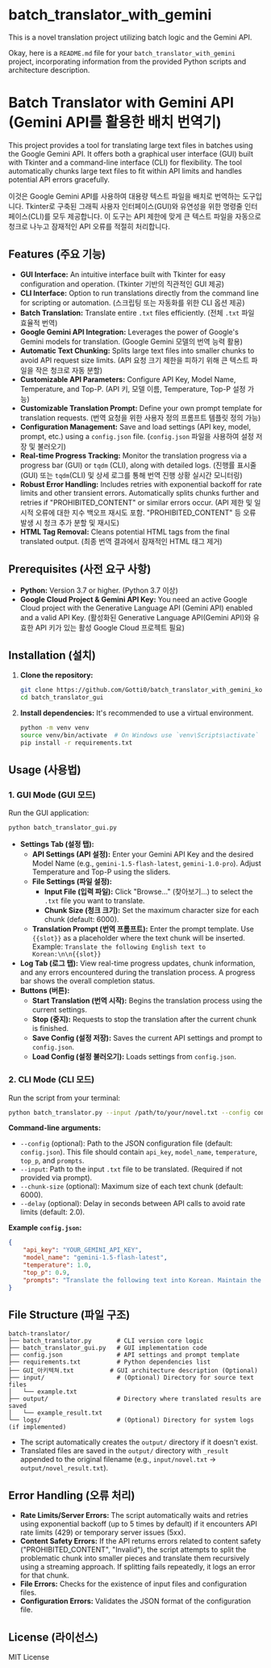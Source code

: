 # batch_translator_with_gemini
This is a novel translation project utilizing batch logic and the Gemini API.

Okay, here is a `README.md` file for your `batch_translator_with_gemini` project, incorporating information from the provided Python scripts and architecture description.


# Batch Translator with Gemini API (Gemini API를 활용한 배치 번역기)

This project provides a tool for translating large text files in batches using the Google Gemini API. It offers both a graphical user interface (GUI) built with Tkinter and a command-line interface (CLI) for flexibility. The tool automatically chunks large text files to fit within API limits and handles potential API errors gracefully.

이것은 Google Gemini API를 사용하여 대용량 텍스트 파일을 배치로 번역하는 도구입니다. Tkinter로 구축된 그래픽 사용자 인터페이스(GUI)와 유연성을 위한 명령줄 인터페이스(CLI)를 모두 제공합니다. 이 도구는 API 제한에 맞게 큰 텍스트 파일을 자동으로 청크로 나누고 잠재적인 API 오류를 적절히 처리합니다.

## Features (주요 기능)

*   **GUI Interface:** An intuitive interface built with Tkinter for easy configuration and operation. (Tkinter 기반의 직관적인 GUI 제공)
*   **CLI Interface:** Option to run translations directly from the command line for scripting or automation. (스크립팅 또는 자동화를 위한 CLI 옵션 제공)
*   **Batch Translation:** Translate entire `.txt` files efficiently. (전체 `.txt` 파일 효율적 번역)
*   **Google Gemini API Integration:** Leverages the power of Google's Gemini models for translation. (Google Gemini 모델의 번역 능력 활용)
*   **Automatic Text Chunking:** Splits large text files into smaller chunks to avoid API request size limits. (API 요청 크기 제한을 피하기 위해 큰 텍스트 파일을 작은 청크로 자동 분할)
*   **Customizable API Parameters:** Configure API Key, Model Name, Temperature, and Top-P. (API 키, 모델 이름, Temperature, Top-P 설정 가능)
*   **Customizable Translation Prompt:** Define your own prompt template for translation requests. (번역 요청을 위한 사용자 정의 프롬프트 템플릿 정의 가능)
*   **Configuration Management:** Save and load settings (API key, model, prompt, etc.) using a `config.json` file. (`config.json` 파일을 사용하여 설정 저장 및 불러오기)
*   **Real-time Progress Tracking:** Monitor the translation progress via a progress bar (GUI) or `tqdm` (CLI), along with detailed logs. (진행률 표시줄(GUI) 또는 `tqdm`(CLI) 및 상세 로그를 통해 번역 진행 상황 실시간 모니터링)
*   **Robust Error Handling:** Includes retries with exponential backoff for rate limits and other transient errors. Automatically splits chunks further and retries if "PROHIBITED_CONTENT" or similar errors occur. (API 제한 및 일시적 오류에 대한 지수 백오프 재시도 포함. "PROHIBITED_CONTENT" 등 오류 발생 시 청크 추가 분할 및 재시도)
*   **HTML Tag Removal:** Cleans potential HTML tags from the final translated output. (최종 번역 결과에서 잠재적인 HTML 태그 제거)

## Prerequisites (사전 요구 사항)

*   **Python:** Version 3.7 or higher. (Python 3.7 이상)
*   **Google Cloud Project & Gemini API Key:** You need an active Google Cloud project with the Generative Language API (Gemini API) enabled and a valid API Key. (활성화된 Generative Language API(Gemini API)와 유효한 API 키가 있는 활성 Google Cloud 프로젝트 필요)

## Installation (설치)

1.  **Clone the repository:**
    ```bash
    git clone https://github.com/Gotti0/batch_translator_with_gemini_ko
    cd batch_translator_gui
    ```
2.  **Install dependencies:**
    It's recommended to use a virtual environment.
    ```bash
    python -m venv venv
    source venv/bin/activate  # On Windows use `venv\Scripts\activate`
    pip install -r requirements.txt
    ```


## Usage (사용법)

### 1. GUI Mode (GUI 모드)

Run the GUI application:
```bash
python batch_translator_gui.py
```

*   **Settings Tab (설정 탭):**
    *   **API Settings (API 설정):** Enter your Gemini API Key and the desired Model Name (e.g., `gemini-1.5-flash-latest`, `gemini-1.0-pro`). Adjust Temperature and Top-P using the sliders.
    *   **File Settings (파일 설정):**
        *   **Input File (입력 파일):** Click "Browse..." (찾아보기...) to select the `.txt` file you want to translate.
        *   **Chunk Size (청크 크기):** Set the maximum character size for each chunk (default: 6000).
    *   **Translation Prompt (번역 프롬프트):** Enter the prompt template. Use `{{slot}}` as a placeholder where the text chunk will be inserted. Example: `Translate the following English text to Korean:\n\n{{slot}}`
*   **Log Tab (로그 탭):** View real-time progress updates, chunk information, and any errors encountered during the translation process. A progress bar shows the overall completion status.
*   **Buttons (버튼):**
    *   **Start Translation (번역 시작):** Begins the translation process using the current settings.
    *   **Stop (중지):** Requests to stop the translation after the current chunk is finished.
    *   **Save Config (설정 저장):** Saves the current API settings and prompt to `config.json`.
    *   **Load Config (설정 불러오기):** Loads settings from `config.json`.

### 2. CLI Mode (CLI 모드)

Run the script from your terminal:
```bash
python batch_translator.py --input /path/to/your/novel.txt --config config.json
```

**Command-line arguments:**

*   `--config` (optional): Path to the JSON configuration file (default: `config.json`). This file should contain `api_key`, `model_name`, `temperature`, `top_p`, and `prompts`.
*   `--input`: Path to the input `.txt` file to be translated. (Required if not provided via prompt).
*   `--chunk-size` (optional): Maximum size of each text chunk (default: 6000).
*   `--delay` (optional): Delay in seconds between API calls to avoid rate limits (default: 2.0).

**Example `config.json`:**
```json
{
    "api_key": "YOUR_GEMINI_API_KEY",
    "model_name": "gemini-1.5-flash-latest",
    "temperature": 1.0,
    "top_p": 0.9,
    "prompts": "Translate the following text into Korean. Maintain the original tone and style. Ensure accuracy for dialogue and descriptions:\n\n{{slot}}"
}
```

## File Structure (파일 구조)

```
batch-translator/
├── batch_translator.py       # CLI version core logic
├── batch_translator_gui.py   # GUI implementation code
├── config.json               # API settings and prompt template
├── requirements.txt          # Python dependencies list
├── GUI_아키텍쳐.txt          # GUI architecture description (Optional)
├── input/                    # (Optional) Directory for source text files
│   └── example.txt
├── output/                   # Directory where translated results are saved
│   └── example_result.txt
└── logs/                     # (Optional) Directory for system logs (if implemented)
```

*   The script automatically creates the `output/` directory if it doesn't exist.
*   Translated files are saved in the `output/` directory with `_result` appended to the original filename (e.g., `input/novel.txt` -> `output/novel_result.txt`).

## Error Handling (오류 처리)

*   **Rate Limits/Server Errors:** The script automatically waits and retries using exponential backoff (up to 5 times by default) if it encounters API rate limits (429) or temporary server issues (5xx).
*   **Content Safety Errors:** If the API returns errors related to content safety ("PROHIBITED_CONTENT", "Invalid"), the script attempts to split the problematic chunk into smaller pieces and translate them recursively using a streaming approach. If splitting fails repeatedly, it logs an error for that chunk.
*   **File Errors:** Checks for the existence of input files and configuration files.
*   **Configuration Errors:** Validates the JSON format of the configuration file.

## License (라이선스)
 MIT License

